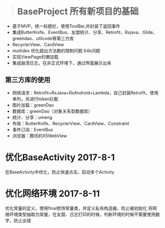 > # BaseProject 所有新项目的基础
* 基于MVP，统一标题栏，使用ToolBar,并封装了返回事件
* 集成ButterKnife、EventBus、友盟统计、分享、Retrofit、Rxjava、Glide、greendao、utilcode等第三方库
* RecyclerView、CardView
* multidex 优化超出方法数的限制问题 64k问题
* 实现ViewPage的懒加载
* 集成崩溃日志，在非正式环境下，通过界面展示出来


## 第三方库的使用
* 网络请求：Retrofit+RxJava+RxAndroid+Lambda，自己封装Retrofit，使用单列，另进行token拦截
* 图片加载：greenDao
* 数据库：greenDao（对象关系型数据库）
* 统计、分享：umeng
* 布局：ButterKnife、RecyclerView、CardView、Constraint
* 事件订阅：EventBus
* 浏览器：腾讯的X5WebView


# 优化BaseActivity 2017-8-1
在BaseActivity中优化，防止快速点击，启动多个Activity

# 优化网络环境  2017-8-11
优化常量的定义，使用final修饰常量类，并定义私有构造器，防止被初始化
将网络环境类型抽取为常量，在友盟、日志打印的时候，判断环境的时候不需要使用数字，防止出错





